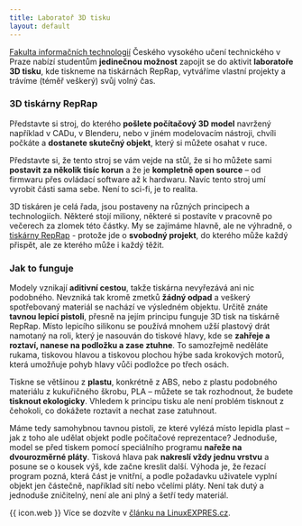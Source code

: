 ```yaml
---
title: Laboratoř 3D tisku
layout: default
---
```


[Fakulta informačních technologií](http://fit.cvut.cz/) Českého vysokého učení technického v Praze nabízí studentům **jedinečnou možnost** zapojit se do aktivit **laboratoře 3D tisku**, kde tiskneme na tiskárnách RepRap, vytváříme vlastní projekty a trávíme (téměř veškerý) svůj volný čas.

### 3D tiskárny RepRap
Představte si stroj, do kterého **pošlete počítačový 3D model** navržený například v CADu, v Blenderu, nebo v jiném modelovacím nástroji, chvíli počkáte a **dostanete skutečný objekt**, který si můžete osahat v ruce.

Představte si, že tento stroj se vám vejde na stůl, že si ho můžete sami **postavit za několik tisíc korun** a že je **kompletně open source** – od firmwaru přes ovládací software až k hardwaru. Navíc tento stroj umí vyrobit části sama sebe. Není to sci-fi, je to realita.

3D tiskáren je celá řada, jsou postaveny na různých principech a technologiích. Některé stojí miliony, některé si postavíte v pracovně po večerech za zlomek této částky. My se zajímáme hlavně, ale ne výhradně, o [tiskárny RepRap](http://reprap.org/) - protože jde o **svobodný projekt**, do kterého může každý přispět, ale ze kterého může i každý těžit.

### Jak to funguje
Modely vznikají **aditivní cestou**, takže tiskárna nevyřezává ani nic podobného. Nevzniká tak kromě zmetků **žádný odpad** a veškerý spotřebovaný materiál se nachází ve výsledném objektu. Určitě znáte **tavnou lepicí pistoli**, přesně na jejím principu funguje 3D tisk na tiskárně RepRap. Místo lepicího silikonu se používá mnohem užší plastový drát namotaný na roli, který je nasouván do tiskové hlavy, kde se **zahřeje a roztaví, nanese na podložku a zase ztuhne**. To samozřejmě neděláte rukama, tiskovou hlavou a tiskovou plochou hýbe sada krokových motorů, která umožňuje pohyb hlavy vůči podložce po třech osách.

Tiskne se většinou z **plastu**, konkrétně z ABS, nebo z plastu podobného materiálu z kukuřičného škrobu, PLA – můžete se tak rozhodnout, že budete **tisknout ekologicky**. Vhledem k principu tisku ale není problém tisknout z čehokoli, co dokážete roztavit a nechat zase zatuhnout.

Máme tedy samohybnou tavnou pistoli, ze které vylézá místo lepidla plast – jak z toho ale udělat objekt podle počítačové reprezentace? Jednoduše, model se před tiskem pomocí speciálního programu **nařeže na dvourozměrné pláty**. Tisková hlava pak **nakreslí vždy jednu vrstvu** a posune se o kousek výš, kde začne kreslit další. Výhoda je, že řezací program pozná, která část je vnitřní, a podle požadavku uživatele vyplní objekt jen částečně, například sítí nebo včelími pláty. Není tak dutý a jednoduše zničitelný, není ale ani plný a šetří tedy materiál.

{{ icon.web }} Více se dozvíte v [článku na LinuxEXPRES.cz](http://www.linuxexpres.cz/hardware/3d-tisk).
